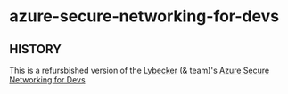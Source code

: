 # azure-secure-networking-for-devs

## HISTORY

This is a refursbished version of the [Lybecker](https://github.com/Lybecker) (& team)'s [Azure Secure Networking for Devs](https://github.com/Lybecker/azure-secure-networking-for-devs)

